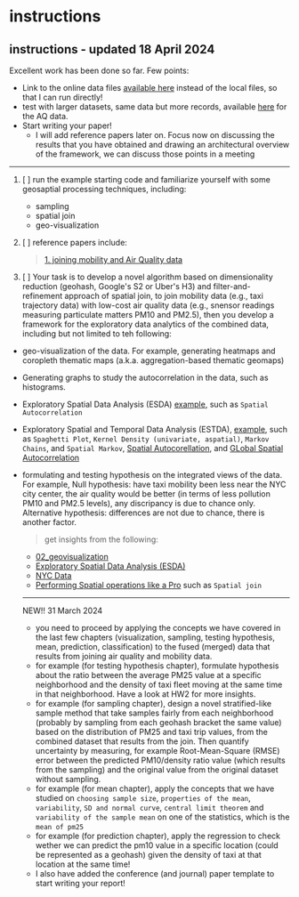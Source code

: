 # instructions
##  instructions - updated 18 April 2024
Excellent work has been done so far. Few points:

- Link to the online data files [available here](https://github.com/IsamAljawarneh/datasets/tree/master/data) instead of the local files, so that I can run directly!
- test with larger datasets, same data but more records, available [here](https://github.com/IsamAljawarneh/datasets/tree/master/data/NYC_AQ) for the AQ data.
- Start writing your paper!
    - I will add reference papers later on. Focus now on discussing the results that you have obtained and drawing an architectural overview of the framework, we can discuss those points in a meeting

----------------------------------------------------------
1. [ ] run the example starting code and familiarize yourself with some geosaptial processing techniques, including:
    - sampling
    - spatial join
    - geo-visualization

2. [ ] reference papers include:
    > [1. joining mobility and Air Quality data](https://www.mdpi.com/1999-5903/15/8/263) 

3. [ ] Your task is to develop a novel algorithm based on dimensionality reduction (geohash, Google's S2 or Uber's H3) and filter-and-refinement approach of spatial join, to join mobility data (e.g., taxi trajectory data) with low-cost air quality data (e.g., snensor readings measuring particulate matters PM10 and PM2.5), then you develop a framework for the exploratory data analytics of the combined data, including but not limited to teh following:
- geo-visualization of the data. For example, generating heatmaps and coropleth thematic maps (a.k.a. aggregation-based thematic geomaps)
- Generating graphs to study the autocorrelation in the data, such as histograms.
- Exploratory Spatial Data Analysis (ESDA) [example](https://darribas.org/gds_scipy16/ipynb_md/04_esda.html), such as ```Spatial Autocorrelation```
- Exploratory Spatial and Temporal Data Analysis (ESTDA), [example](https://darribas.org/gds_scipy16/ipynb_md/05_spatial_dynamics.html), such as ```Spaghetti Plot```, ```Kernel Density (univariate, aspatial)```, ```Markov Chains```, and ```Spatial Markov```, [Spatial Autocorellation](https://github.com/PacktPublishing/Geospatial-Data-Science-Quick-Start-Guide/blob/master/Chapter04/Chapter4.ipynb), and [GLobal Spatial Autocorrelation](https://github.com/PacktPublishing/Geospatial-Data-Science-Quick-Start-Guide/blob/master/Chapter04/Chapter4.ipynb) 

- formulating and testing hypothesis on the integrated views of the data. For example, Null hypothesis: have taxi mobility been less near the NYC city center, the air quality would be better (in terms of less pollution PM10 and PM2.5 levels), any discripancy is due to chance only. Alternative hypothesis: differences are not due to chance, there is another factor.

    > get insights from the following:
    - [02_geovisualization](https://darribas.org/gds_scipy16/ipynb_md/02_geovisualization.html)
    - [Exploratory Spatial Data Analysis (ESDA)](https://darribas.org/gds_scipy16/ipynb_md/04_esda.html)
    - [NYC Data](https://github.com/PacktPublishing/Geospatial-Data-Science-Quick-Start-Guide/blob/master/Chapter02/NYC%20Data.ipynb)
    - [Performing Spatial operations like a Pro](https://github.com/PacktPublishing/Geospatial-Data-Science-Quick-Start-Guide/blob/master/Chapter03/Chapter3.ipynb) such as ```Spatial join```
    
    ---------------
    
    NEW!! 31 March 2024
    - you need to proceed by applying the concepts we have covered in the last few chapters (visualization, sampling, testing hypothesis, mean, prediction, classification) to the fused (merged) data that results from joining air quality and mobility data.
    - for example (for testing hypothesis chapter), formulate hypothesis about the ratio between the average PM25 value at a specific neighborhood and the density of taxi fleet moving at the same time in that neighborhood. Have a look at HW2 for more insights.
    - for example (for sampling chapter), design a novel stratified-like sample method that take samples fairly from each neighborhood (probably by sampling from each geohash bracket the same value) based on the distribution of PM25 and taxi trip values, from the combined dataset that results from the join. Then quantify uncertainty by measuring, for example Root-Mean-Square (RMSE) error between the predicted PM10/density ratio value (which results from the sampling) and the original value from the original dataset without sampling.  
    - for example (for mean chapter), apply the concepts that we have studied on ```choosing sample size```, ```properties of the mean```, ```variability```, ```SD and normal curve```, ```central limit theorem``` and ```variability of the sample mean``` on one of the statistics, which is the ```mean of pm25```
    - for example (for prediction chapter), apply the regression to check wether we can predict the pm10 value in a specific location (could be represented as a geohash) given the density of taxi at that location at the same time!
    - I also have added the conference (and journal) paper template to start writing your report!
